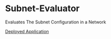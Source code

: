# Subnet-Evaluator
Evaluates The Subnet Configuration in a Network

[Deployed Application](https://subnet-config-evaluator.herokuapp.com/)
